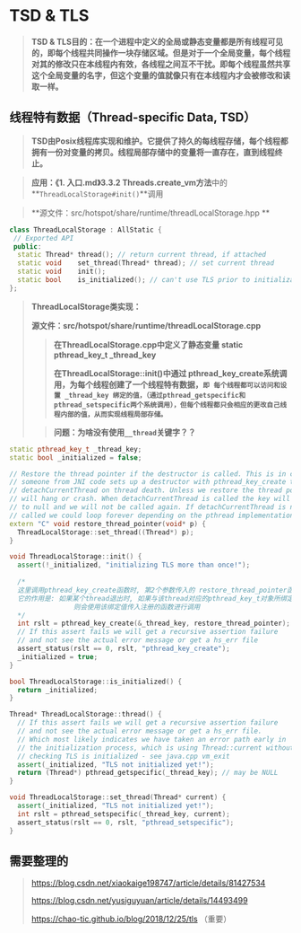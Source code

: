 # TSD & TLS

> **TSD & TLS目的：在一个进程中定义的全局或静态变量都是所有线程可见的，即每个线程共同操作一块存储区域。但是对于一个全局变量，每个线程对其的修改只在本线程内有效，各线程之间互不干扰。即每个线程虽然共享这个全局变量的名字，但这个变量的值就像只有在本线程内才会被修改和读取一样。**

## 线程特有数据（Thread-specific Data, TSD）

> **TSD由Posix线程库实现和维护。它提供了持久的每线程存储，每个线程都拥有一份对变量的拷贝。线程局部存储中的变量将一直存在，直到线程终止。**

> **应用：《1. 入口.md》3.3.2 Threads.create_vm方法**中的**`ThreadLocalStorage#init()`**调用

> **源文件：src/hotspot/share/runtime/threadLocalStorage.hpp **

```c++
class ThreadLocalStorage : AllStatic {
 // Exported API
 public:
  static Thread* thread(); // return current thread, if attached
  static void    set_thread(Thread* thread); // set current thread
  static void    init();
  static bool    is_initialized(); // can't use TLS prior to initialization
};
```

> **ThreadLocalStorage类实现：**
>
> **源文件：src/hotspot/share/runtime/threadLocalStorage.cpp**
>
> > **在ThreadLocalStorage.cpp中定义了静态变量 static pthread_key_t _thread_key**
> >
> > **在ThreadLocalStorage::init()中通过 pthread_key_create系统调用，为每个线程创建了一个线程特有数据，`即 每个线程都可以访问和设置 _thread_key 绑定的值，（通过pthread_getspecific和pthread_setspecific两个系统调用），但每个线程都只会相应的更改自己线程内部的值，从而实现线程局部存储。`**
>
> > **问题：为啥没有使用`__thread`关键字？？**

```c++
static pthread_key_t _thread_key;
static bool _initialized = false;

// Restore the thread pointer if the destructor is called. This is in case
// someone from JNI code sets up a destructor with pthread_key_create to run
// detachCurrentThread on thread death. Unless we restore the thread pointer we
// will hang or crash. When detachCurrentThread is called the key will be set
// to null and we will not be called again. If detachCurrentThread is never
// called we could loop forever depending on the pthread implementation.
extern "C" void restore_thread_pointer(void* p) {
  ThreadLocalStorage::set_thread((Thread*) p);
}

void ThreadLocalStorage::init() {
  assert(!_initialized, "initializing TLS more than once!");
  
  /*
  这里调用pthread_key_create函数时, 第2个参数传入的 restore_thread_pointer函数指针
  它的作用是: 如果某个thread退出时, 如果与该thread对应的pthread_key_t对象所绑定值非null, 
  				则会使用该绑定值传入注册的函数进行调用
  */
  int rslt = pthread_key_create(&_thread_key, restore_thread_pointer);
  // If this assert fails we will get a recursive assertion failure
  // and not see the actual error message or get a hs_err file
  assert_status(rslt == 0, rslt, "pthread_key_create");
  _initialized = true;
}

bool ThreadLocalStorage::is_initialized() {
  return _initialized;
}

Thread* ThreadLocalStorage::thread() {
  // If this assert fails we will get a recursive assertion failure
  // and not see the actual error message or get a hs_err file.
  // Which most likely indicates we have taken an error path early in
  // the initialization process, which is using Thread::current without
  // checking TLS is initialized - see java.cpp vm_exit
  assert(_initialized, "TLS not initialized yet!");
  return (Thread*) pthread_getspecific(_thread_key); // may be NULL
}

void ThreadLocalStorage::set_thread(Thread* current) {
  assert(_initialized, "TLS not initialized yet!");
  int rslt = pthread_setspecific(_thread_key, current);
  assert_status(rslt == 0, rslt, "pthread_setspecific");
}
```



## 需要整理的

> https://blog.csdn.net/xiaokaige198747/article/details/81427534
>
> https://blog.csdn.net/yusiguyuan/article/details/14493499
>
> https://chao-tic.github.io/blog/2018/12/25/tls （重要）